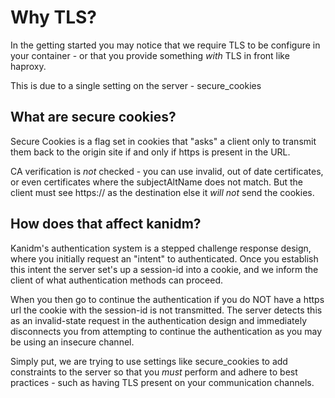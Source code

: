 
# Why TLS?

In the getting started you may notice that we require TLS to be configure in
your container - or that you provide something *with* TLS in front like haproxy.

This is due to a single setting on the server - secure_cookies

## What are secure cookies?

Secure Cookies is a flag set in cookies that "asks" a client only to transmit them
back to the origin site if and only if https is present in the URL.

CA verification is *not* checked - you can use invalid, out of date certificates,
or even certificates where the subjectAltName does not match. But the client
must see https:// as the destination else it *will not* send the cookies.

## How does that affect kanidm?

Kanidm's authentication system is a stepped challenge response design, where you
initially request an "intent" to authenticated. Once you establish this intent
the server set's up a session-id into a cookie, and we inform the client of
what authentication methods can proceed.

When you then go to continue the authentication if you do NOT have a https url
the cookie with the session-id is not transmitted. The server detects this as
an invalid-state request in the authentication design and immediately disconnects
you from attempting to continue the authentication as you may be using an insecure
channel.

Simply put, we are trying to use settings like secure_cookies to add constraints
to the server so that you *must* perform and adhere to best practices - such
as having TLS present on your communication channels.
